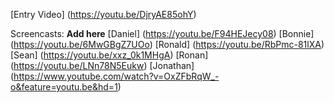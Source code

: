 [Entry Video] (https://youtu.be/DjryAE85ohY)

Screencasts:
**Add here**
[Daniel] (https://youtu.be/F94HEJecy08)
[Bonnie] (https://youtu.be/6MwGBgZ7UOo)
[Ronald] (https://youtu.be/RbPmc-81lXA)
[Sean]   (https://youtu.be/xxz_0k1MHgA)
[Ronan] (https://youtu.be/LNn78N5Eukw)
[Jonathan] (https://www.youtube.com/watch?v=OxZFbRqW_-o&feature=youtu.be&hd=1)
